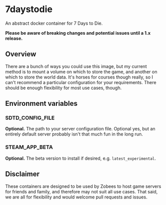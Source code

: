 # 7daystodie

An abstract docker container for 7 Days to Die.

**Please be aware of breaking changes and potential issues until a 1.x release.**

## Overview

There are a bunch of ways you could use this image, but my current method is to mount a volume on which to store the game, and another on which to store the world data.  It's horses for courses though really, so I can't recommend a particular configuration for your requirements.  There should be enough flexibility for most use cases, though.

## Environment variables

### SDTD_CONFIG_FILE

**Optional.**  The path to your server configuration file.  Optional yes, but an entirely default server probably isn't that much fun in the long run.

### STEAM_APP_BETA

**Optional.**  The beta version to install if desired, e.g. `latest_experimental`.

## Disclaimer

These containers are designed to be used by Zobees to host game servers for friends and family, and therefore may not suit all use cases.  That said, we are all for flexibility and would welcome pull requests and issues.
